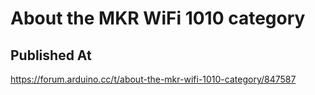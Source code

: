 # About the MKR WiFi 1010 category

## Published At

https://forum.arduino.cc/t/about-the-mkr-wifi-1010-category/847587
